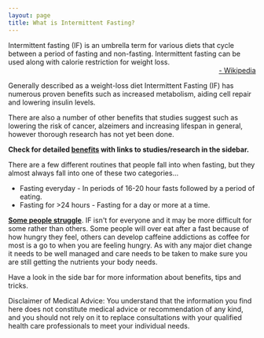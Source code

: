 ```yaml
---
layout: page
title: What is Intermittent Fasting?
---
```


<p class="message" style="overflow:hidden">
  Intermittent fasting (IF) is an umbrella term for various diets that cycle between a period of fasting and non-fasting. Intermittent fasting can be used along with calorie restriction for weight loss. 
  <br><span style="float:right"><a href="https://en.wikipedia.org/wiki/Intermittent_fasting">- Wikipedia</a></span>
</p>

Generally described as a weight-loss diet Intermittent Fasting (IF) has numerous proven benefits such as increased metabolism, aiding cell repair and lowering insulin levels.

There are also a number of other benefits that studies suggest such as lowering the risk of cancer, alzeimers and increasing lifespan in general, however thorough research has not yet been done.

**Check for detailed [benefits](/benefits) with links to studies/research in the sidebar.**

There are a few different routines that people fall into when fasting, but they almost always fall into one of these two categories...

* Fasting everyday - In periods of 16-20 hour fasts followed by a period of eating.
* Fasting for >24 hours - Fasting for a day or more at a time.

**[Some people struggle](/concerns)**. IF isn't for everyone and it may be more difficult for some rather than others. Some people will over eat after a fast because of how hungry they feel, others can develop caffeine addictions as coffee for most is a go to when you are feeling hungry. As with any major diet change it needs to be well managed and care needs to be taken to make sure you are still getting the nutrients your body needs.

Have a look in the side bar for more information about benefits, tips and tricks.

<p class="message">
Disclaimer of Medical Advice: You understand that the information you find here does not constitute medical advice or recommendation of any kind, and you should not rely on it to replace consultations with your qualified health care professionals to meet your individual needs.
</p>